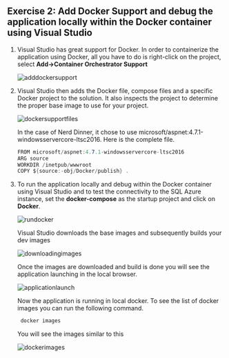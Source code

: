 ## Exercise 2: Add Docker Support and debug the application locally within the Docker container using Visual Studio

1. Visual Studio has great support for Docker. In order to containerize the application using Docker, all you have to do is right-click on the project, select **Add->Container Orchestrator Support**

   ![adddockersupport](images/adddockersupport.png)

2. Visual Studio then adds the Docker file, compose files and a specific Docker project to the solution. It also inspects the project to determine the proper base image to use for your project.

   ![dockersupportfiles](images/dockersupportfiles.png)

   In the case of Nerd Dinner, it chose to use microsoft/aspnet:4.7.1-windowsservercore-ltsc2016. Here is the complete file.

   ```csharp
   FROM microsoft/aspnet:4.7.1-windowsservercore-ltsc2016
   ARG source
   WORKDIR /inetpub/wwwroot
   COPY ${source:-obj/Docker/publish} .
   ```

3. To run the application locally and debug within the Docker container using Visual Studio and to test the connectivity to the SQL Azure instance, set the **docker-compose** as the startup project and click on **Docker**.

   ![rundocker](images/rundocker.png)

   Visual Studio downloads the base images and subsequently builds your dev images

   ![downloadingimages](images/downloadingimages.png)

   Once the images are downloaded and build is done you will see the application launching in the local browser.

    ![applicationlaunch](images/applicationlaunch.png)

   Now the application is running in local docker. To see the list of docker images you can run the following command.

   ```csharp
    docker images
   ```

     You will see the images similar to this

   ![dockerimages](images/dockerimages.png)


